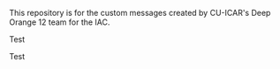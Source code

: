 This repository is for the custom messages created by CU-ICAR's Deep Orange 12 team for the IAC.

Test

Test
